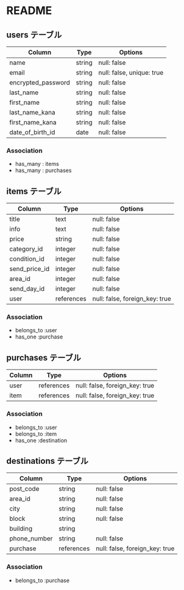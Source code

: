 # README

## users テーブル

| Column             | Type   | Options                   |
| ------------------ | ------ | ------------------------- |
| name               | string | null: false               |
| email              | string | null: false, unique: true |
| encrypted_password | string | null: false               |
| last_name          | string | null: false               |
| first_name         | string | null: false               |
| last_name_kana     | string | null: false               |
| first_name_kana    | string | null: false               |
| date_of_birth_id   | date   | null: false               |

### Association
- has_many : items
- has_many : purchases

## items テーブル

| Column          | Type       | Options                        |
| --------------- | ---------- | ------------------------------ |
| title           | text       | null: false                    |
| info            | text       | null: false                    |
| price           | string     | null: false                    |
| category_id     | integer    | null: false                    |
| condition_id    | integer    | null: false                    |
| send_price_id   | integer    | null: false                    |
| area_id         | integer    | null: false                    |
| send_day_id     | integer    | null: false                    |
| user            | references | null: false, foreign_key: true |

### Association
- belongs_to :user
- has_one :purchase

## purchases テーブル

| Column | Type       | Options                        |
| ------ | ---------- | ------------------------------ |
| user   | references | null: false, foreign_key: true |
| item   | references | null: false, foreign_key: true |

### Association
- belongs_to :user
- belongs_to :item
- has_one :destination

## destinations テーブル

| Column       | Type       | Options                        |
| ------------ | ---------- | ------------------------------ |
| post_code    | string     | null: false                    |
| area_id      | string     | null: false                    |
| city         | string     | null: false                    |
| block        | string     | null: false                    |
| building     | string     |                                |
| phone_number | string     | null: false                    |
| purchase     | references | null: false, foreign_key: true |

### Association
- belongs_to :purchase